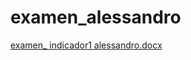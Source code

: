# examen_alessandro
[examen_ indicador1 alessandro.docx](https://github.com/user-attachments/files/22975790/examen_.indicador1.alessandro.docx)
